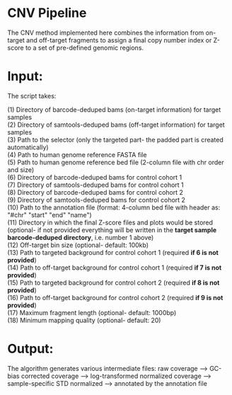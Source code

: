 # CNV Pipeline

The CNV method implemented here combines the information from on-target and off-target fragments to assign a final copy number index or Z-score to a set of pre-defined genomic regions.


# Input: 

The script takes:

(1) Directory of barcode-deduped bams (on-target information) for target samples<br /> 
(2) Directory of samtools-deduped bams (off-target information) for target samples <br /> 
(3) Path to the selector (only the targeted part- the padded part is created automatically)<br /> 
(4) Path to human genome reference FASTA file <br /> 
(5) Path to human genome reference bed file (2-column file with chr order and size)<br /> 
(6) Directory of barcode-deduped bams for control cohort 1<br /> 
(7) Directory of samtools-deduped bams for control cohort 1<br /> 
(8) Directory of barcode-deduped bams for control cohort 2<br /> 
(9) Directory of samtools-deduped bams for control cohort 2<br />
(10) Path to the annotation file (format: 4-column bed file with header as: "#chr"    "start"   "end"     "name")<br />
(11) Directory in which the final Z-score files and plots would be stored (optional- if not provided everything will be written in the **target sample barcode-deduped directory**, i.e. number 1 above)<br />
(12) Off-target bin size (optional- default: 100kb)<br /> 
(13) Path to targeted background for control cohort 1 (required **if 6 is not provided**)<br /> 
(14) Path to off-target background for control cohort 1 (required **if 7 is not provided**)<br /> 
(15) Path to targeted background for control cohort 2 (required **if 8 is not provided**)<br /> 
(16) Path to off-target background for control cohort 2 (required **if 9 is not provided**)<br /> 
(17) Maximum fragment length (optional- default: 1000bp)<br /> 
(18) Minimum mapping quality (optional- default: 20)<br /> 

# Output:

The algorithm generates various intermediate files: raw coverage --> GC-bias corrected coverage --> log-transformed normalized coverage --> sample-specific STD normalized --> annotated by the annotation file  
